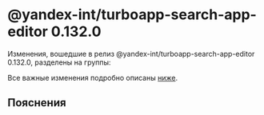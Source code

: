 # @yandex-int/turboapp-search-app-editor 0.132.0

<!-- ЧЕЛОВЕЧЕСКОЕ ВСТУПЛЕНИЕ -->

Изменения, вошедшие в релиз @yandex-int/turboapp-search-app-editor 0.132.0, разделены на группы:

Все важные изменения подробно описаны [ниже](#Пояснения).

## Пояснения

